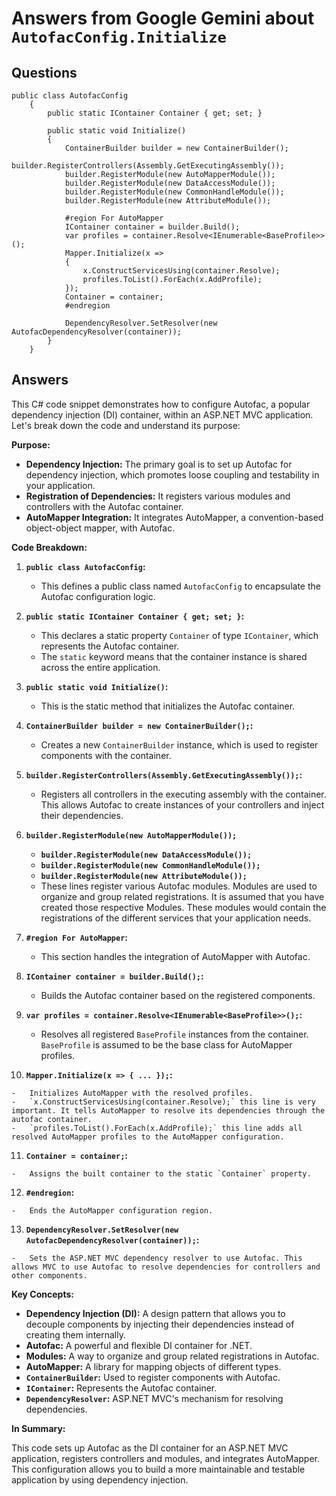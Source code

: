 # Answers from Google Gemini about `AutofacConfig.Initialize`
## Questions
```
public class AutofacConfig
    {
        public static IContainer Container { get; set; }

        public static void Initialize()
        {
            ContainerBuilder builder = new ContainerBuilder();
            builder.RegisterControllers(Assembly.GetExecutingAssembly());
            builder.RegisterModule(new AutoMapperModule());
            builder.RegisterModule(new DataAccessModule());
            builder.RegisterModule(new CommonHandleModule());
            builder.RegisterModule(new AttributeModule());

            #region For AutoMapper
            IContainer container = builder.Build();
            var profiles = container.Resolve<IEnumerable<BaseProfile>>();
            Mapper.Initialize(x =>
            {
                x.ConstructServicesUsing(container.Resolve);
                profiles.ToList().ForEach(x.AddProfile);
            });
            Container = container;
            #endregion

            DependencyResolver.SetResolver(new AutofacDependencyResolver(container));
        }
    }
```

## Answers

This C# code snippet demonstrates how to configure Autofac, a popular dependency injection (DI) container, within an ASP.NET MVC application. Let's break down the code and understand its purpose:

**Purpose:**

-   **Dependency Injection:** The primary goal is to set up Autofac for dependency injection, which promotes loose coupling and testability in your application.
-   **Registration of Dependencies:** It registers various modules and controllers with the Autofac container.
-   **AutoMapper Integration:** It integrates AutoMapper, a convention-based object-object mapper, with Autofac.

**Code Breakdown:**

1.  **`public class AutofacConfig`:**
    
    -   This defines a public class named `AutofacConfig` to encapsulate the Autofac configuration logic.
2.  **`public static IContainer Container { get; set; }`:**
    
    -   This declares a static property `Container` of type `IContainer`, which represents the Autofac container.
    -   The `static` keyword means that the container instance is shared across the entire application.
3.  **`public static void Initialize()`:**
    
    -   This is the static method that initializes the Autofac container.
4.  **`ContainerBuilder builder = new ContainerBuilder();`:**
    
    -   Creates a new `ContainerBuilder` instance, which is used to register components with the container.
5.  **`builder.RegisterControllers(Assembly.GetExecutingAssembly());`:**
    
    -   Registers all controllers in the executing assembly with the container. This allows Autofac to create instances of your controllers and inject their dependencies.
6.  **`builder.RegisterModule(new AutoMapperModule());`**
    
    -   **`builder.RegisterModule(new DataAccessModule());`**
    -   **`builder.RegisterModule(new CommonHandleModule());`**
    -   **`builder.RegisterModule(new AttributeModule());`**
    -   These lines register various Autofac modules. Modules are used to organize and group related registrations. It is assumed that you have created those respective Modules. These modules would contain the registrations of the different services that your application needs.
7.  **`#region For AutoMapper`:**
    
    -   This section handles the integration of AutoMapper with Autofac.
8.  **`IContainer container = builder.Build();`:**
    
    -   Builds the Autofac container based on the registered components.
9.  **`var profiles = container.Resolve<IEnumerable<BaseProfile>>();`:**
    
    -   Resolves all registered `BaseProfile` instances from the container. `BaseProfile` is assumed to be the base class for AutoMapper profiles.
10.  **`Mapper.Initialize(x => { ... });`:**
    
    -   Initializes AutoMapper with the resolved profiles.
    -   `x.ConstructServicesUsing(container.Resolve);` this line is very important. It tells AutoMapper to resolve its dependencies through the autofac container.
    -   `profiles.ToList().ForEach(x.AddProfile);` this line adds all resolved AutoMapper profiles to the AutoMapper configuration.
11.  **`Container = container;`:**
    
    -   Assigns the built container to the static `Container` property.
12.  **`#endregion`:**
    
    -   Ends the AutoMapper configuration region.
13.  **`DependencyResolver.SetResolver(new AutofacDependencyResolver(container));`:**
    
    -   Sets the ASP.NET MVC dependency resolver to use Autofac. This allows MVC to use Autofac to resolve dependencies for controllers and other components.

**Key Concepts:**

-   **Dependency Injection (DI):** A design pattern that allows you to decouple components by injecting their dependencies instead of creating them internally.
-   **Autofac:** A powerful and flexible DI container for .NET.
-   **Modules:** A way to organize and group related registrations in Autofac.
-   **AutoMapper:** A library for mapping objects of different types.
-   **`ContainerBuilder`:** Used to register components with Autofac.
-   **`IContainer`:** Represents the Autofac container.
-   **`DependencyResolver`:** ASP.NET MVC's mechanism for resolving dependencies.

**In Summary:**

This code sets up Autofac as the DI container for an ASP.NET MVC application, registers controllers and modules, and integrates AutoMapper. This configuration allows you to build a more maintainable and testable application by using dependency injection.
